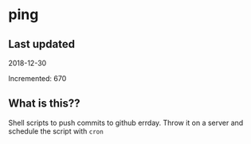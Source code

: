 # ping

## Last updated
2018-12-30

Incremented: 670

## What is this??
Shell scripts to push commits to github errday. Throw it on a server and schedule the script with `cron`
